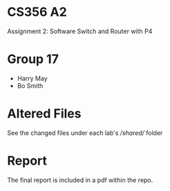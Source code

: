 # CS356 A2
Assignment 2: Software Switch and Router with P4

# Group 17
- Harry May
- Bo Smith

# Altered Files
See the changed files under each lab's _<lab-name>/shared/_ folder

# Report
The final report is included in a pdf within the repo.
